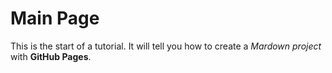 # Main Page
This is the start of a tutorial. It will tell you how to create a *Mardown project* with **GitHub Pages**.
